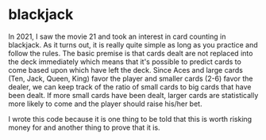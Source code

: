 # blackjack


In 2021, I saw the movie 21 and took an interest in card counting in blackjack. As it turns out, it is really quite simple as long as you practice and follow the rules. The basic premise is that cards dealt are not replaced into the deck immediately which means that it's possible to predict cards to come based upon which have left the deck. Since Aces and large cards (Ten, Jack, Queen, King) favor the player and smaller cards (2-6) favor the dealer, we can keep track of the ratio of small cards to big cards that have been dealt. If more small cards have been dealt, larger cards are statistically more likely to come and the player should raise his/her bet. 

I wrote this code because it is one thing to be told that this is worth risking money for and another thing to prove that it is.


